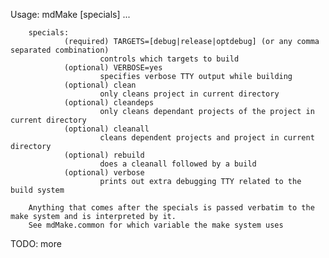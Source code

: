 Usage: mdMake [specials] ...

        specials:
                (required) TARGETS=[debug|release|optdebug] (or any comma separated combination)
                        controls which targets to build
                (optional) VERBOSE=yes
                        specifies verbose TTY output while building
                (optional) clean
                        only cleans project in current directory
                (optional) cleandeps
                        only cleans dependant projects of the project in current directory
                (optional) cleanall
                        cleans dependent projects and project in current directory
                (optional) rebuild
                        does a cleanall followed by a build
                (optional) verbose
                        prints out extra debugging TTY related to the build system

        Anything that comes after the specials is passed verbatim to the make system and is interpreted by it.
        See mdMake.common for which variable the make system uses

TODO: more
